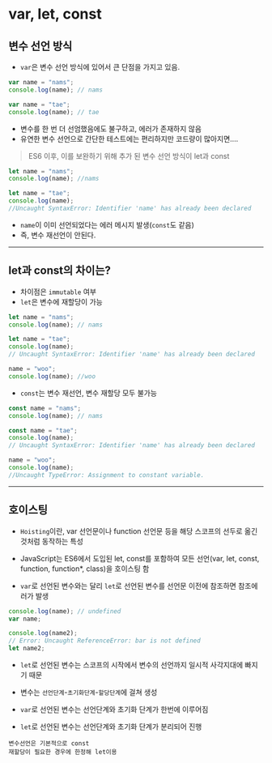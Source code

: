 # var, let, const

## 변수 선언 방식

- `var`은 변수 선언 방식에 있어서 큰 단점을 가지고 있음.

```javascript
var name = "nams";
console.log(name); // nams

var name = "tae";
console.log(name); // tae
```

- 변수를 한 번 더 선엄했음에도 불구하고, 에러가 존재하지 않음
- 유연한 변수 선언으로 간단한 테스트에는 편리하지만 코드량이 많아지면....

> ES6 이후, 이를 보완하기 위해 추가 된 변수 선언 방식이 let과 const

```javascript
let name = "nams";
console.log(name); //nams

let name = "tae";
console.log(name);
//Uncaught SyntaxError: Identifier 'name' has already been declared
```

- `name`이 이미 선언되었다는 에러 메시지 발생(`const`도 같음)
- 즉, 변수 재선언이 안된다.

---

## let과 const의 차이는?

- 차이점은 `immutable` 여부
- `let`은 변수에 재할당이 가능

```javascript
let name = "nams";
console.log(name); // nams

let name = "tae";
console.log(name);
// Uncaught SyntaxError: Identifier 'name' has already been declared

name = "woo";
console.log(name); //woo
```

- `const`는 변수 재선언, 변수 재할당 모두 불가능

```javascript
const name = "nams";
console.log(name); // nams

const name = "tae";
console.log(name);
// Uncaught SyntaxError: Identifier 'name' has already been declared

name = "woo";
console.log(name);
//Uncaught TypeError: Assignment to constant variable.
```

---

## 호이스팅

- `Hoisting`이란, var 선언문이나 function 선언문 등을 해당 스코프의 선두로 옮긴 것처럼 동작하는 특성

- JavaScript는 ES6에서 도입된 let, const를 포함하여 모든 선언(var, let, const, function, function\*, class)을 호이스팅 함

- `var`로 선언된 변수와는 달리 `let`로 선언된 변수를 선언문 이전에 참조하면 참조에러가 발생

```javascript
console.log(name); // undefined
var name;

console.log(name2);
// Error: Uncaught ReferenceError: bar is not defined
let name2;
```

- `let`로 선언된 변수는 스코프의 시작에서 변수의 선언까지 일시적 사각지대에 빠지기 때문

- 변수는 `선언단계`-`초기화단계`-`할당단계`에 걸쳐 생성
- `var`로 선언된 변수는 선언단계와 초기화 단계가 한번에 이루어짐
- `let`로 선언된 변수는 선언단계와 초기화 단계가 분리되어 진행

```
변수선언은 기본적으로 const
재할당이 필요한 경우에 한정해 let이용
```
